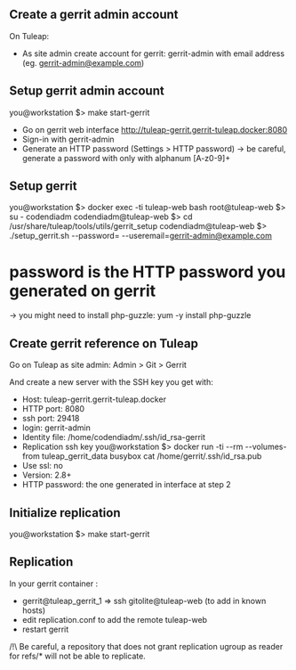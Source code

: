 Create a gerrit admin account
-----------------------------

On Tuleap:
* As site admin create account for gerrit: gerrit-admin with email address (eg. gerrit-admin@example.com)

Setup gerrit admin account
--------------------------
you@workstation $> make start-gerrit

* Go on gerrit web interface http://tuleap-gerrit.gerrit-tuleap.docker:8080
* Sign-in with  gerrit-admin
* Generate an HTTP password (Settings > HTTP password)
  -> be careful, generate a password with only with alphanum [A-z0-9]+

Setup gerrit
------------

you@workstation $> docker exec -ti tuleap-web bash
root@tuleap-web $> su - codendiadm
codendiadm@tuleap-web $> cd /usr/share/tuleap/tools/utils/gerrit_setup
codendiadm@tuleap-web $> ./setup_gerrit.sh --password=<generated password in gerrit interface> --useremail=<gerrit-admin@example.com>
# password is the HTTP password you generated on gerrit

-> you might need to install php-guzzle: yum -y install php-guzzle

Create gerrit reference on Tuleap
---------------------------------

Go on Tuleap as site admin: Admin > Git > Gerrit

And create a new server with the SSH key you get with:

* Host: tuleap-gerrit.gerrit-tuleap.docker
* HTTP port: 8080
* ssh port: 29418
* login: gerrit-admin
* Identity file: /home/codendiadm/.ssh/id_rsa-gerrit
* Replication ssh key
  you@workstation $> docker run -ti --rm --volumes-from tuleap_gerrit_data busybox cat /home/gerrit/.ssh/id_rsa.pub
* Use ssl: no
* Version: 2.8+
* HTTP password: the one generated in interface at step 2

Initialize replication
----------------------

you@workstation $> make start-gerrit

Replication
------------

In your gerrit container :

* gerrit@tuleap_gerrit_1 => ssh gitolite@tuleap-web (to add in known hosts)
* edit replication.conf to add the remote tuleap-web
* restart gerrit

/!\ Be careful, a repository that does not grant replication ugroup as reader for refs/* will not be able to replicate.
